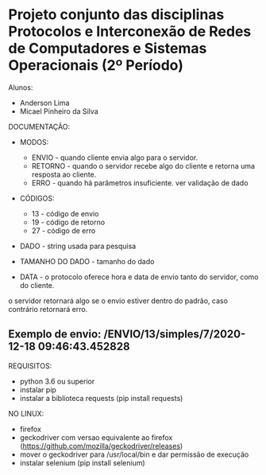 # Projeto conjunto das disciplinas Protocolos e Interconexão de Redes de Computadores e Sistemas Operacionais (2º Período)

Alunos:

* Anderson Lima
* Micael Pinheiro da Silva

DOCUMENTAÇÃO:  

- MODOS: 

  - ENVIO -  quando cliente envia algo para o servidor. 
  - RETORNO - quando o servidor recebe algo do cliente e retorna uma resposta ao cliente. 
  - ERRO - quando há parâmetros insuficiente.  ver validação de dado  

- CÓDIGOS: 

	- 13 - código de envio 
	- 19 - código de retorno
	- 27 - código de erro

- DADO  - string usada para pesquisa 

- TAMANHO DO DADO  - tamanho do dado

- DATA -  o protocolo oferece hora e data de envio tanto do servidor, como do cliente.  

o servidor retornará algo se o envio estiver dentro do padrão, caso contrário retornará erro.

Exemplo de envio:  /ENVIO/13/simples/7/2020-12-18 09:46:43.452828
------------

REQUISITOS:

- python 3.6 ou superior
- instalar pip
- instalar a biblioteca requests (pip install requests)

NO LINUX: 
- firefox
- geckodriver com versao equivalente ao firefox (https://github.com/mozilla/geckodriver/releases)
- mover o geckodriver para /usr/local/bin e dar permissão de execução
- instalar selenium (pip install selenium)


